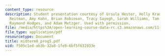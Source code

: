 ```yaml
---
content_type: resource
description: Student presentation courtesy of Ursula Hester, Holly Krambeck, Alexandra
  Reitman, Amy Kohn, Brian Robinson, Tracy Sayegh, Sarah Williams, Tam Doan, Hao Tian,
  Raymond Hodges, and Adam Metzger. Used with permission.
file: /media/https%3A/open-learning-course-data-rc.s3.amazonaws.com/11-952-foshan-china-workshop-spring-2004/f505c1edab3b32a81fe96bf5f631933e_midterm8_prog5.pdf
file_type: application/pdf
resourcetype: Document
title: midterm8_prog5.pdf
uid: f505c1ed-ab3b-32a8-1fe9-6bf5f631933e
---
```

